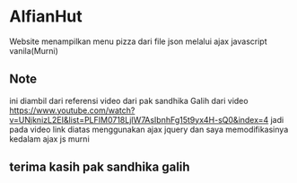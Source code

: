 # AlfianHut
Website menampilkan  menu pizza dari file json melalui ajax javascript vanila(Murni)

## Note
ini diambil dari referensi video dari pak sandhika Galih 
dari video 
https://www.youtube.com/watch?v=UNjknizL2EI&list=PLFIM0718LjIW7AsIbnhFg15t9yx4H-sQ0&index=4
jadi pada video link diatas menggunakan ajax jquery dan saya memodifikasinya kedalam ajax js murni 

## terima kasih pak sandhika galih
